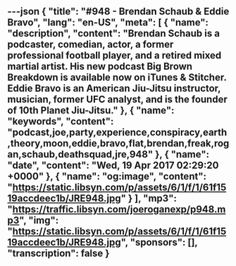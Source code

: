 ---json
{
  "title": "#948 - Brendan Schaub & Eddie Bravo",
  "lang": "en-US",
  "meta": [
    {
      "name": "description",
      "content": "Brendan Schaub is a podcaster, comedian, actor, a former professional football player, and a retired mixed martial artist. His new podcast Big Brown Breakdown is available now on iTunes & Stitcher. Eddie Bravo is an American Jiu-Jitsu instructor, musician, former UFC analyst, and is the founder of 10th Planet Jiu-Jitsu."
    },
    {
      "name": "keywords",
      "content": "podcast,joe,party,experience,conspiracy,earth,theory,moon,eddie,bravo,flat,brendan,freak,rogan,schaub,deathsquad,jre,948"
    },
    {
      "name": "date",
      "content": "Wed, 19 Apr 2017 02:29:20 +0000"
    },
    {
      "name": "og:image",
      "content": "https://static.libsyn.com/p/assets/6/1/f/1/61f1519accdeec1b/JRE948.jpg"
    }
  ],
  "mp3": "https://traffic.libsyn.com/joeroganexp/p948.mp3",
  "img": "https://static.libsyn.com/p/assets/6/1/f/1/61f1519accdeec1b/JRE948.jpg",
  "sponsors": [],
  "transcription": false
}
---
<episode-header />

<timemark seconds="0" />

<transcribe-call-to-action />

<episode-footer />